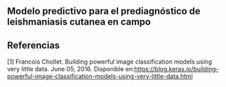 ## Modelo predictivo para el prediagnóstico de leishmaniasis cutanea en campo

## Referencias
[1] Francois Chollet. Building powerful image classification models using very little data. June 05, 2016. Disponible en:https://blog.keras.io/building-powerful-image-classification-models-using-very-little-data.html
